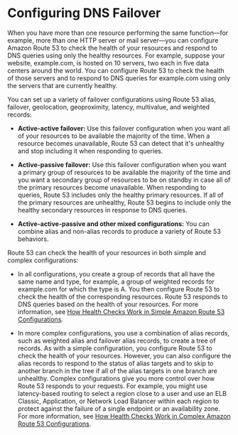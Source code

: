 # Configuring DNS Failover<a name="dns-failover-configuring"></a>

When you have more than one resource performing the same function—for example, more than one HTTP server or mail server—you can configure Amazon Route 53 to check the health of your resources and respond to DNS queries using only the healthy resources\. For example, suppose your website, example\.com, is hosted on 10 servers, two each in five data centers around the world\. You can configure Route 53 to check the health of those servers and to respond to DNS queries for example\.com using only the servers that are currently healthy\.

You can set up a variety of failover configurations using Route 53 alias, failover, geolocation, geoproximity, latency, multivalue, and weighted records:

+ **Active\-active failover:** Use this failover configuration when you want all of your resources to be available the majority of the time\. When a resource becomes unavailable, Route 53 can detect that it's unhealthy and stop including it when responding to queries\.

+ **Active\-passive failover:** Use this failover configuration when you want a primary group of resources to be available the majority of the time and you want a secondary group of resources to be on standby in case all of the primary resources become unavailable\. When responding to queries, Route 53 includes only the healthy primary resources\. If all of the primary resources are unhealthy, Route 53 begins to include only the healthy secondary resources in response to DNS queries\.

+ **Active\-active\-passive and other mixed configurations:** You can combine alias and non\-alias records to produce a variety of Route 53 behaviors\.

Route 53 can check the health of your resources in both simple and complex configurations:

+ In all configurations, you create a group of records that all have the same name and type, for example, a group of weighted records for example\.com for which the type is A\. You then configure Route 53 to check the health of the corresponding resources\. Route 53 responds to DNS queries based on the health of your resources\. For more information, see [How Health Checks Work in Simple Amazon Route 53 Configurations](dns-failover-simple-configs.md)\.

+ In more complex configurations, you use a combination of alias records, such as weighted alias and failover alias records, to create a tree of records\. As with a simple configuration, you configure Route 53 to check the health of your resources\. However, you can also configure the alias records to respond to the status of alias targets and to skip to another branch in the tree if all of the alias targets in one branch are unhealthy\. Complex configurations give you more control over how Route 53 responds to your requests\. For example, you might use latency\-based routing to select a region close to a user and use an ELB Classic, Application, or Network Load Balancer within each region to protect against the failure of a single endpoint or an availability zone\. For more information, see [How Health Checks Work in Complex Amazon Route 53 Configurations](dns-failover-complex-configs.md)\.